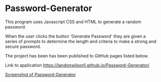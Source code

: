 # Password-Generator

This program uses Javascript CSS and HTML to generate a random password.

When the user clicks the button 'Generate Password' they are given a series of prompts
to determine the length and criteria to make a strong and secure password.

The project has been has been published to GitHub pages listed below. 

Link to application https://landonwilson1.github.io/Password-Generator/

[Screenshot of Password Generator](assets/images/screenshot.png)


